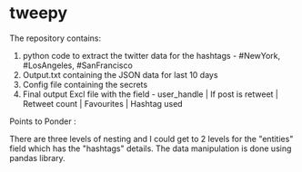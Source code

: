 # tweepy
The repository contains:
1. python code to extract the twitter data for the hashtags - #NewYork, #LosAngeles, #SanFrancisco
2. Output.txt containing the JSON data for last 10 days
3. Config file containing the secrets
4. Final output Excl file with the field - user_handle | If post is retweet | Retweet count | Favourites | Hashtag used

Points to Ponder :

There are three levels of nesting and I could get to 2 levels for the "entities" field which has the "hashtags" details.
The data manipulation is done using pandas library.
